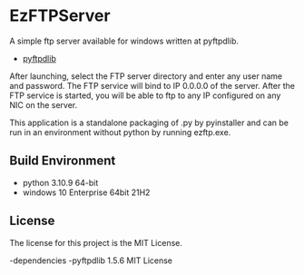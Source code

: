 EzFTPServer
=======
A simple ftp server available for windows written at pyftpdlib.
- [pyftpdlib](https://github.com/giampaolo/pyftpdlib)

After launching, select the FTP server directory and enter any user name and password.
The FTP service will bind to IP 0.0.0.0 of the server.
After the FTP service is started, you will be able to ftp to any IP configured on any NIC on the server.
 
This application is a standalone packaging of .py by pyinstaller and can be run in an environment without python by running ezftp.exe.

## Build Environment
- python 3.10.9 64-bit
- windows 10 Enterprise 64bit 21H2

## License
The license for this project is the MIT License.

-dependencies
-pyftpdlib 1.5.6 MIT License

